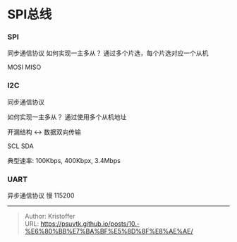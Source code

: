 # SPI总线




### SPI
同步通信协议
如何实现一主多从？
通过多个片选，每个片选对应一个从机

MOSI
MISO


### I2C
同步通信协议

如何实现一主多从？
通过使用多个从机地址

开漏结构 &lt;-&gt; 数据双向传输

SCL
SDA


典型速率: 100Kbps, 400Kbpx, 3.4Mbps

### UART
异步通信协议
慢
115200 

---

> Author: Kristoffer  
> URL: https://psuvtk.github.io/posts/10.-%E6%80%BB%E7%BA%BF%E5%8D%8F%E8%AE%AE/  

